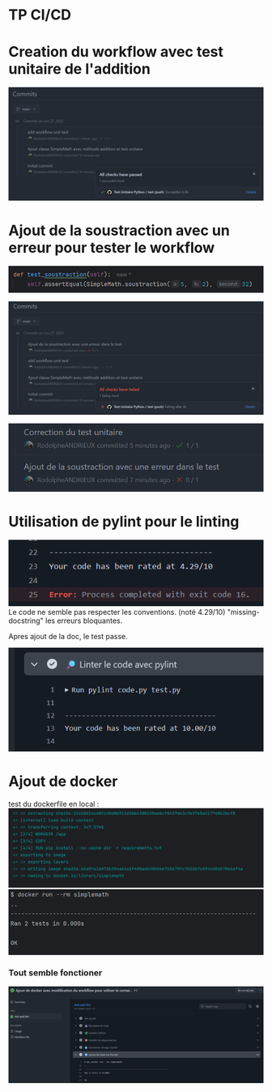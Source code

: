 # TP CI/CD

# Creation du workflow avec test unitaire de l'addition

![img.png](Illustrations/img.png)

# Ajout de la soustraction avec un erreur pour tester le workflow

![img_1.png](Illustrations/img_1.png)

![img_2.png](Illustrations/img_2.png)

![img.png](Illustrations/img_3.png)

# Utilisation de pylint pour le linting

![img_1.png](Illustrations/img_5.png)
Le code ne semble pas respecter les conventions. (noté 4.29/10) "missing-docstring" les erreurs bloquantes.

Apres ajout de la doc, le test passe.

![img.png](Illustrations/img_4.png)

# Ajout de docker

test du dockerfile en local :
![img.png](Illustrations/img_6.png)
![img_1.png](Illustrations/img_7.png)

### Tout semble fonctioner 

![img.png](Illustrations/img_8.png)

